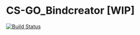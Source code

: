 # CS-GO_Bindcreator [WIP]

[![Build Status](https://travis-ci.org/DeltaSquad/CS-GO_Bindcreator.svg?branch=master)](https://travis-ci.org/DeltaSquad/CS-GO_Bindcreator)
